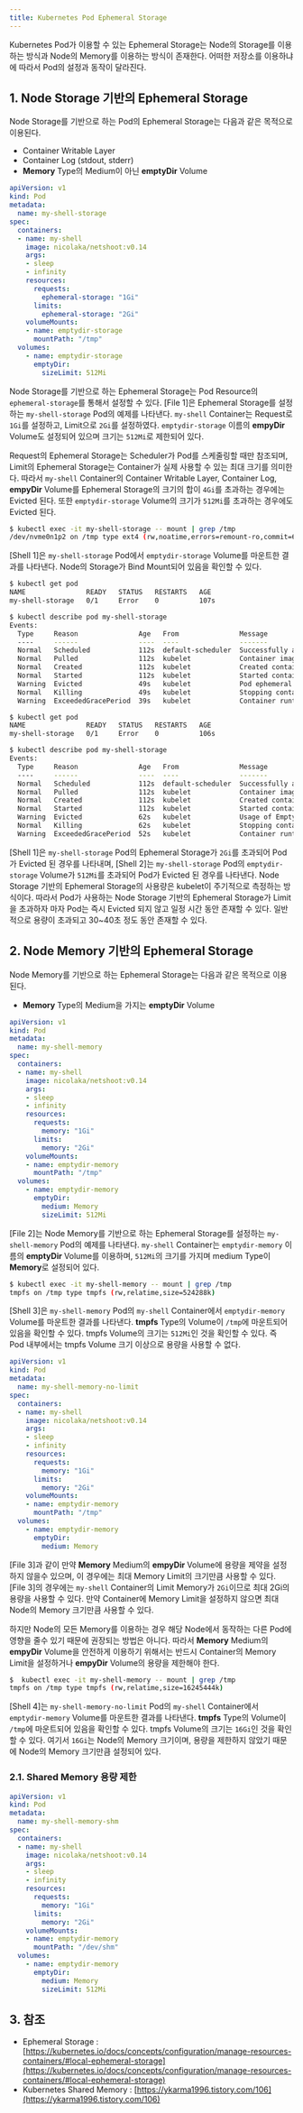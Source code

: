 ```yaml
---
title: Kubernetes Pod Ephemeral Storage
---
```


Kubernetes Pod가 이용할 수 있는 Ephemeral Storage는 Node의 Storage를 이용하는 방식과 Node의 Memory를 이용하는 방식이 존재한다. 어떠한 저장소를 이용하냐에 따라서 Pod의 설정과 동작이 달라진다.

## 1. Node Storage 기반의 Ephemeral Storage

Node Storage를 기반으로 하는 Pod의 Ephemeral Storage는 다음과 같은 목적으로 이용된다.

* Container Writable Layer
* Container Log (stdout, stderr)
* **Memory** Type의 Medium이 아닌 **emptyDir** Volume

```yaml {caption="[File 1] Ephemeral Storage Pod Example", linenos=table}
apiVersion: v1
kind: Pod
metadata:
  name: my-shell-storage
spec:
  containers:
  - name: my-shell
    image: nicolaka/netshoot:v0.14
    args:
    - sleep
    - infinity
    resources:
      requests:
        ephemeral-storage: "1Gi"
      limits:
        ephemeral-storage: "2Gi"
    volumeMounts:
    - name: emptydir-storage
      mountPath: "/tmp"
  volumes:
    - name: emptydir-storage
      emptyDir:
        sizeLimit: 512Mi
```

Node Storage를 기반으로 하는 Ephemeral Storage는 Pod Resource의 `ephemeral-storage`를 통해서 설정할 수 있다. [File 1]은 Ephemeral Storage를 설정하는 `my-shell-storage` Pod의 예제를 나타낸다. `my-shell` Container는 Request로 `1Gi`를 설정하고, Limit으로 `2Gi`를 설정하였다. `emptydir-storage` 이름의 **empyDir** Volume도 설정되어 있으며 크기는 `512Mi`로 제한되어 있다.

Request의 Ephemeral Storage는 Scheduler가 Pod를 스케줄링할 때만 참조되며, Limit의 Ephemeral Storage는 Container가 실제 사용할 수 있는 최대 크기를 의미한다. 따라서 `my-shell` Container의 Container Writable Layer, Container Log, **empyDir** Volume를 Ephemeral Storage의 크기의 합이 `4Gi`를 초과하는 경우에는 Evicted 된다. 또한 `emptydir-storage` Volume의 크기가 `512Mi`를 초과하는 경우에도 Evicted 된다.

```bash {caption="[Shell 1] Node Storage Mounted", linenos=table}
$ kubectl exec -it my-shell-storage -- mount | grep /tmp
/dev/nvme0n1p2 on /tmp type ext4 (rw,noatime,errors=remount-ro,commit=600)
```

[Shell 1]은 `my-shell-storage` Pod에서 `emptydir-storage` Volume를 마운트한 결과를 나타낸다. Node의 Storage가 Bind Mount되어 있음을 확인할 수 있다.

```bash {caption="[Shell 2] Ephemeral Storage Exceeded Example", linenos=table}
$ kubectl get pod
NAME               READY   STATUS   RESTARTS   AGE
my-shell-storage   0/1     Error    0          107s

$ kubectl describe pod my-shell-storage
Events:
  Type     Reason               Age   From               Message
  ----     ------               ----  ----               -------
  Normal   Scheduled            112s  default-scheduler  Successfully assigned default/my-shell-storage to dp-worker-6
  Normal   Pulled               112s  kubelet            Container image "nicolaka/netshoot:v0.14" already present on machine
  Normal   Created              112s  kubelet            Created container my-shell
  Normal   Started              112s  kubelet            Started container my-shell
  Warning  Evicted              49s   kubelet            Pod ephemeral local storage usage exceeds the total limit of containers 2Gi.
  Normal   Killing              49s   kubelet            Stopping container my-shell
  Warning  ExceededGracePeriod  39s   kubelet            Container runtime did not kill the pod within specified grace period.
```

```bash {caption="[Shell 3] EmptyDir Volume Exceeded Example", linenos=table}
$ kubectl get pod
NAME               READY   STATUS   RESTARTS   AGE
my-shell-storage   0/1     Error    0          106s

$ kubectl describe pod my-shell-storage
Events:
  Type     Reason               Age   From               Message
  ----     ------               ----  ----               -------
  Normal   Scheduled            112s  default-scheduler  Successfully assigned default/my-shell-storage to dp-worker-6
  Normal   Pulled               112s  kubelet            Container image "nicolaka/netshoot:v0.14" already present on machine
  Normal   Created              112s  kubelet            Created container my-shell
  Normal   Started              112s  kubelet            Started container my-shell
  Warning  Evicted              62s   kubelet            Usage of EmptyDir volume "emptydir-storage" exceeds the limit "512Mi".
  Normal   Killing              62s   kubelet            Stopping container my-shell
  Warning  ExceededGracePeriod  52s   kubelet            Container runtime did not kill the pod within specified grace period.
```

[Shell 1]은 `my-shell-storage` Pod의 Ephemeral Storage가 `2Gi`를 초과되어 Pod가 Evicted 된 경우를 나타내며, [Shell 2]는 `my-shell-storage` Pod의 `emptydir-storage` Volume가 `512Mi`를 초과되어 Pod가 Evicted 된 경우를 나타낸다. Node Storage 기반의 Ephemeral Storage의 사용량은 kubelet이 주기적으로 측정하는 방식이다. 따라서 Pod가 사용하는 Node Storage 기반의 Ephemeral Storage가 Limit을 초과하자 마자 Pod는 즉시 Evicted 되지 않고 일정 시간 동안 존재할 수 있다. 일반적으로 용량이 초과되고 30~40초 정도 동안 존재할 수 있다.

## 2. Node Memory 기반의 Ephemeral Storage

Node Memory를 기반으로 하는 Ephemeral Storage는 다음과 같은 목적으로 이용된다.

* **Memory** Type의 Medium을 가지는 **emptyDir** Volume

```yaml {caption="[File 2] Ephemeral Storage Pod Example", linenos=table}
apiVersion: v1
kind: Pod
metadata:
  name: my-shell-memory
spec:
  containers:
  - name: my-shell
    image: nicolaka/netshoot:v0.14
    args:
    - sleep
    - infinity
    resources:
      requests:
        memory: "1Gi"
      limits:
        memory: "2Gi"
    volumeMounts:
    - name: emptydir-memory
      mountPath: "/tmp"
  volumes:
    - name: emptydir-memory
      emptyDir:
        medium: Memory
        sizeLimit: 512Mi
```

[File 2]는 Node Memory를 기반으로 하는 Ephemeral Storage를 설정하는 `my-shell-memory` Pod의 예제를 나타낸다. `my-shell` Container는 `emptydir-memory` 이름의 **emptyDir** Volume를 이용하며, `512Mi`의 크기를 가지며 medium Type이 **Memory**로 설정되어 있다.

```bash {caption="[Shell 3] Memory Medium emptyDir Volume Example", linenos=table}
$ kubectl exec -it my-shell-memory -- mount | grep /tmp
tmpfs on /tmp type tmpfs (rw,relatime,size=524288k)
```

[Shell 3]은 `my-shell-memory` Pod의 `my-shell` Container에서 `emptydir-memory` Volume를 마운트한 결과를 나타낸다. **tmpfs** Type의 Volume이 `/tmp`에 마운트되어 있음을 확인할 수 있다. tmpfs Volume의 크기는 `512Mi`인 것을 확인할 수 있다. 즉 Pod 내부에서는 tmpfs Volume 크기 이상으로 용량을 사용할 수 없다.

```yaml {caption="[File 3] Ephemeral Storage Pod Example", linenos=table}
apiVersion: v1
kind: Pod
metadata:
  name: my-shell-memory-no-limit
spec:
  containers:
  - name: my-shell
    image: nicolaka/netshoot:v0.14
    args:
    - sleep
    - infinity
    resources:
      requests:
        memory: "1Gi"
      limits:
        memory: "2Gi"
    volumeMounts:
    - name: emptydir-memory
      mountPath: "/tmp"
  volumes:
    - name: emptydir-memory
      emptyDir:
        medium: Memory
```

[File 3]과 같이 만약 **Memory** Medium의 **empyDir** Volume에 용량을 제약을 설정하지 않을수 있으며, 이 경우에는 최대 Memory Limit의 크기만큼 사용할 수 있다. [File 3]의 경우에는 `my-shell` Container의 Limit Memory가 `2Gi`이므로 최대 2Gi의 용량을 사용할 수 있다. 만약 Container에 Memory Limit을 설정하지 않으면 최대 Node의 Memory 크기만큼 사용할 수 있다.

하지만 Node의 모든 Memory를 이용하는 경우 해당 Node에서 동작하는 다른 Pod에 영향을 줄수 있기 때문에 권장되는 방법은 아니다. 따라서 **Memory** Medium의 **empyDir** Volume을 안전하게 이용하기 위해서는 반드시 Container의 Memory Limit을 설정하거나 **empyDir** Volume의 용량을 제한해야 한다.

```bash {caption="[Shell 4] Memory Medium emptyDir Volume without Size Limit Example", linenos=table}
$  kubectl exec -it my-shell-memory -- mount | grep /tmp
tmpfs on /tmp type tmpfs (rw,relatime,size=16245444k)
```

[Shell 4]는 `my-shell-memory-no-limit` Pod의 `my-shell` Container에서 `emptydir-memory` Volume를 마운트한 결과를 나타낸다. **tmpfs** Type의 Volume이 `/tmp`에 마운트되어 있음을 확인할 수 있다. tmpfs Volume의 크기는 `16Gi`인 것을 확인할 수 있다. 여기서 `16Gi`는 Node의 Memory 크기이며, 용량을 제한하지 않았기 때문에 Node의 Memory 크기만큼 설정되어 있다.

### 2.1. Shared Memory 용량 제한

```yaml {caption="[File 4] Ephemeral Storage Pod Example", linenos=table}
apiVersion: v1
kind: Pod
metadata:
  name: my-shell-memory-shm
spec:
  containers:
  - name: my-shell
    image: nicolaka/netshoot:v0.14
    args:
    - sleep
    - infinity
    resources:
      requests:
        memory: "1Gi"
      limits:
        memory: "2Gi"
    volumeMounts:
    - name: emptydir-memory
      mountPath: "/dev/shm"
  volumes:
    - name: emptydir-memory
      emptyDir:
        medium: Memory
        sizeLimit: 512Mi
```

## 3. 참조

* Ephemeral Storage : [https://kubernetes.io/docs/concepts/configuration/manage-resources-containers/#local-ephemeral-storage](https://kubernetes.io/docs/concepts/configuration/manage-resources-containers/#local-ephemeral-storage)
* Kubernetes Shared Memory : [https://ykarma1996.tistory.com/106](https://ykarma1996.tistory.com/106)
